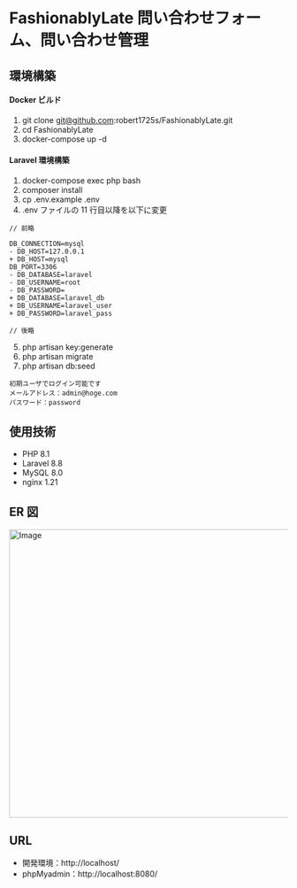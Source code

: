 # FashionablyLate 問い合わせフォーム、問い合わせ管理

## 環境構築

#### Docker ビルド

1. git clone git@github.com:robert1725s/FashionablyLate.git
2. cd FashionablyLate
3. docker-compose up -d

#### Laravel 環境構築

1. docker-compose exec php bash
2. composer install
3. cp .env.example .env
4. .env ファイルの 11 行目以降を以下に変更

```
// 前略

DB_CONNECTION=mysql
- DB_HOST=127.0.0.1
+ DB_HOST=mysql
DB_PORT=3306
- DB_DATABASE=laravel
- DB_USERNAME=root
- DB_PASSWORD=
+ DB_DATABASE=laravel_db
+ DB_USERNAME=laravel_user
+ DB_PASSWORD=laravel_pass

// 後略
```

5. php artisan key:generate
6. php artisan migrate
7. php artisan db:seed

```
初期ユーザでログイン可能です
メールアドレス：admin@hoge.com
パスワード：password
```

## 使用技術

-   PHP 8.1
-   Laravel 8.8
-   MySQL 8.0
-   nginx 1.21

## ER 図

<img width="791" height="521" alt="Image" src="https://github.com/user-attachments/assets/03e17d6e-3e2f-4e25-aaf7-3cb91aa50594" />

## URL

-   開発環境：http://localhost/
-   phpMyadmin：http://localhost:8080/
